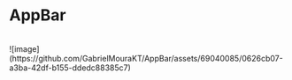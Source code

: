 <h1>AppBar</h1> <br>
![image](https://github.com/GabrielMouraKT/AppBar/assets/69040085/0626cb07-a3ba-42df-b155-ddedc88385c7)

